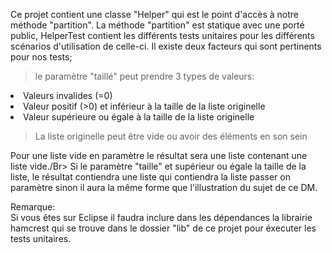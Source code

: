 Ce projet contient une classe "Helper" qui est le point d'accès à notre méthode "partition".
 La méthode "partition" est statique avec une porté public, HelperTest contient les différents tests unitaires
 pour les différents scénarios d'utilisation de celle-ci.
 Il existe deux facteurs qui sont pertinents pour nos tests;
 > le paramètre "taillé" peut prendre 3 types de valeurs: 
 
 <li> Valeurs invalides (=0)</li> 
 <li> Valeur positif (>0) et inférieur à la taille de la liste originelle</li>
 <li> Valeur supérieure ou égale à la taille de la liste originelle</li>
 
 >La liste originelle peut être vide ou avoir des éléments en son sein
 
 <p>Pour une liste vide en paramètre le résultat sera une liste contenant une liste vide./Br>
    Si le paramètre "taille" et supérieur ou égale la taille de la liste, 
    le résultat contiendra une liste qui contiendra 
    la liste passer on paramètre sinon il aura la même forme que l'illustration 
    du sujet de ce DM.
    </p>
 
 Remarque:</br>
 Si vous êtes sur Eclipse il faudra inclure dans les dépendances 
 la librairie hamcrest qui se trouve dans le dossier 
 "lib" de ce projet pour éxecuter les tests unitaires.